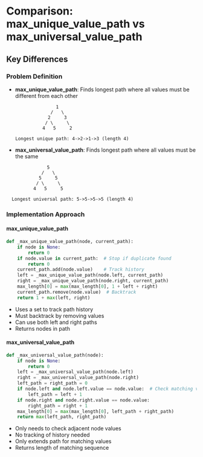 # Comparison: max_unique_value_path vs max_universal_value_path

## Key Differences

### Problem Definition
- **max_unique_value_path**: Finds longest path where all values must be different from each other
  ```
                 1
               /   \
              2     3
             / \     \
            4   5     2
 
  Longest unique path: 4->2->1->3 (length 4)
   ```

- **max_universal_value_path**: Finds longest path where all values must be the same
```
               5
             /   \
            5     5
           / \     \
          4   5     5
  
  Longest universal path: 5->5->5->5 (length 4)
```

### Implementation Approach

#### max_unique_value_path
```python
def _max_unique_value_path(node, current_path):
    if node is None:
        return 0
    if node.value in current_path:  # Stop if duplicate found
        return 0
    current_path.add(node.value)    # Track history
    left = _max_unique_value_path(node.left, current_path)
    right = _max_unique_value_path(node.right, current_path)
    max_length[0] = max(max_length[0], 1 + left + right)
    current_path.remove(node.value)  # Backtrack
    return 1 + max(left, right)
```

- Uses a set to track path history
- Must backtrack by removing values
- Can use both left and right paths
- Returns nodes in path

#### max_universal_value_path
```python
def _max_universal_value_path(node):
    if node is None:
        return 0
    left = _max_universal_value_path(node.left)
    right = _max_universal_value_path(node.right)
    left_path = right_path = 0
    if node.left and node.left.value == node.value:  # Check matching values
        left_path = left + 1
    if node.right and node.right.value == node.value:
        right_path = right + 1
    max_length[0] = max(max_length[0], left_path + right_path)
    return max(left_path, right_path)
```

- Only needs to check adjacent node values
- No tracking of history needed
- Only extends path for matching values
- Returns length of matching sequence
```